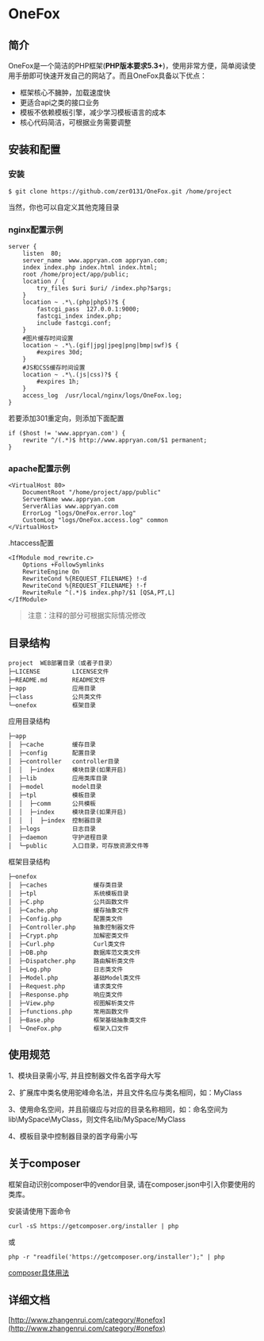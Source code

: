 # OneFox

## 简介
OneFox是一个简洁的PHP框架(**PHP版本要求5.3+**)，使用非常方便，简单阅读使用手册即可快速开发自己的网站了。而且OneFox具备以下优点：
* 框架核心不臃肿，加载速度快 
* 更适合api之类的接口业务 
* 模板不依赖模板引擎，减少学习模板语言的成本 
* 核心代码简洁，可根据业务需要调整 

## 安装和配置

### 安装
```
$ git clone https://github.com/zer0131/OneFox.git /home/project
```
当然，你也可以自定义其他克隆目录

### nginx配置示例
```
server {
    listen  80;
    server_name  www.appryan.com appryan.com;
    index index.php index.html index.html;
    root /home/project/app/public;
    location / {
        try_files $uri $uri/ /index.php?$args;
    }
    location ~ .*\.(php|php5)?$ {
        fastcgi_pass  127.0.0.1:9000;
        fastcgi_index index.php;
        include fastcgi.conf;
    }
    #图片缓存时间设置
    location ~ .*\.(gif|jpg|jpeg|png|bmp|swf)$ {
        #expires 30d;
    }
    #JS和CSS缓存时间设置
    location ~ .*\.(js|css)?$ {
        #expires 1h;
    }
    access_log  /usr/local/nginx/logs/OneFox.log;
}
```
若要添加301重定向，则添加下面配置
```
if ($host != 'www.appryan.com') {
    rewrite ^/(.*)$ http://www.appryan.com/$1 permanent;
}
```

### apache配置示例
```
<VirtualHost 80>
    DocumentRoot "/home/project/app/public"
    ServerName www.appryan.com
    ServerAlias www.appryan.com
    ErrorLog "logs/OneFox.error.log"
    CustomLog "logs/OneFox.access.log" common
</VirtualHost>
```

.htaccess配置
```
<IfModule mod_rewrite.c>
    Options +FollowSymlinks
    RewriteEngine On
    RewriteCond %{REQUEST_FILENAME} !-d
    RewriteCond %{REQUEST_FILENAME} !-f
    RewriteRule ^(.*)$ index.php?/$1 [QSA,PT,L]
</IfModule>
```

>  注意：注释的部分可根据实际情况修改

## 目录结构
```
project  WEB部署目录（或者子目录） 
├─LICENSE         LICENSE文件
├─README.md       README文件 
├─app             应用目录 
├─class           公共类文件
└─onefox          框架目录
```

应用目录结构
```
├─app 
│  ├─cache        缓存目录
│  ├─config       配置目录
│  ├─controller   controller目录
│  │  ├─index     模块目录(如果开启)
│  ├─lib          应用类库目录
│  ├─model        model目录
│  ├─tpl          模板目录
│  │  ├─comm      公共模板
│  │  ├─index     模块目录(如果开启)
│  │  │  ├─index  控制器目录
│  ├─logs         日志目录
│  ├─daemon       守护进程目录
│  └─public       入口目录，可存放资源文件等
```

框架目录结构
```
├─onefox
│  ├─caches             缓存类目录
│  ├─tpl                系统模板目录
│  ├─C.php              公共函数文件
│  ├─Cache.php          缓存抽象文件
│  ├─Config.php         配置类文件
│  ├─Controller.php     抽象控制器文件
│  ├─Crypt.php          加解密类文件
│  ├─Curl.php           Curl类文件
│  ├─DB.php             数据库范文类文件
│  ├─Dispatcher.php     路由解析类文件
│  ├─Log.php            日志类文件
│  ├─Model.php          基础Model类文件
│  ├─Request.php        请求类文件
│  ├─Response.php       响应类文件
│  ├─View.php           视图解析类文件
│  ├─functions.php      常用函数文件
│  ├─Base.php           框架基础抽象类文件
│  └─OneFox.php         框架入口文件
```

## 使用规范

1、模块目录需小写, 并且控制器文件名首字母大写

2、扩展库中类名使用驼峰命名法，并且文件名应与类名相同，如：MyClass

3、使用命名空间，并且前缀应与对应的目录名称相同，如：命名空间为lib\MySpace\MyClass，则文件名lib/MySpace/MyClass

4、模板目录中控制器目录的首字母需小写

## 关于composer

框架自动识别composer中的vendor目录, 请在composer.json中引入你要使用的类库。

安装请使用下面命令

```
curl -sS https://getcomposer.org/installer | php
```

或

```
php -r "readfile('https://getcomposer.org/installer');" | php
```

[composer具体用法](http://docs.phpcomposer.com/)

## 详细文档

[http://www.zhangenrui.com/category/#onefox](http://www.zhangenrui.com/category/#onefox)
